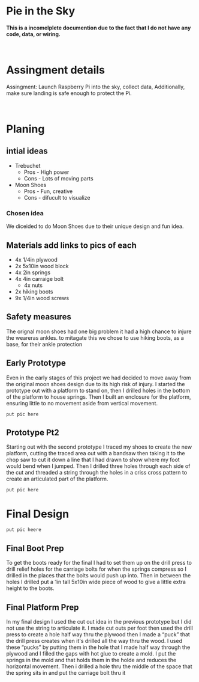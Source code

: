 # Pie in the Sky
**This is a incomelplete documention due to the fact that I do not have any code, data, or wiring.**
&nbsp;


&nbsp;
# Assingment details

Assingment: Launch Raspberry Pi into the sky, collect data,  Additionally, make sure landing is safe enough to protect the Pi.

&nbsp;
# Planing 
## intial ideas

* Trebuchet
    * Pros - High power
    * Cons - Lots of moving parts 
* Moon Shoes
    * Pros - Fun, creative
    * Cons - difucult to visualize

### Chosen idea
We diceided to do Moon Shoes due to their unique design and fun idea.
## Materials add links to pics of each 
* 4x 1/4in plywood 
* 2x 5x10in wood block
* 4x 2in springs 
* 4x 4in carraige bolt
    * 4x nuts 
* 2x hiking boots
* 9x 1/4in wood screws

## Safety measures
The orignal moon shoes had one big problem it had a high chance to injure the weareras ankles. to mitagate this we chose to use hiking boots, as a base, for their ankle protection

## Early Prototype
Even in the early stages of this project we had decided to move away from the original moon shoes design due to its high risk of injury. I started the prototype out with a platform to stand on, then I drilled holes in the bottom of the platform to house springs. Then I built an enclosure for the platform, ensuring little to no movement aside from vertical movement.

    put pic here 

## Prototype Pt2
Starting out with the second prototype I traced my shoes to create the new platform, cutting the traced area out with a bandsaw then taking it to the chop saw to cut it down a line that I had drawn to show where my foot would bend when I jumped. Then I drilled three holes through each side of the cut  and threaded a string through the holes in a criss cross pattern to create an articulated part of the platform. 
  
    put pic here

# Final Design

    put pic heere 
## Final Boot Prep
To get the boots ready for the final I had to set them up on the drill press to drill relief holes for the carriage  bolts for when the springs compress so I drilled in the places that the bolts would push up into. Then in between the holes I drilled put a 1in tall 5x10in wide piece of wood to give a little extra height to the boots.

## Final Platform Prep 
In my final design I used the cut out idea in the previous prototype but I did not use the string to articulate it. I made cut outs per foot then used the drill press to create a hole half way thru the plywood then I made a “puck” that the drill press creates when it's drilled all the way thru the wood. I used these “pucks” by putting them in the hole that I made half way through the plywood and I filled the gaps with hot glue to create a mold. I  put the springs in the mold and that holds them in the holde and reduces the horizontal movement. Then i drilled a hole thru the middle of the space that the spring sits in and put the carriage bolt thru it 
